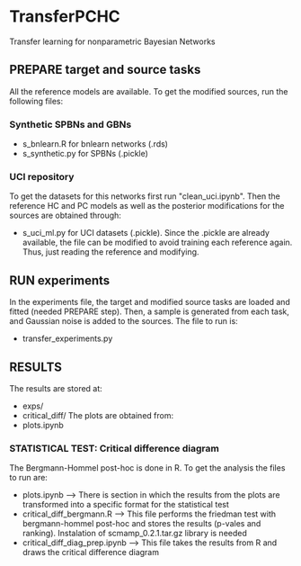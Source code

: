 # TransferPCHC
Transfer learning for nonparametric Bayesian Networks


## PREPARE target and source tasks
All the reference models are available. To get the modified sources, run the following files:
### Synthetic SPBNs and GBNs
- s_bnlearn.R for bnlearn networks (<model>.rds)
- s_synthetic.py for SPBNs (<model>.pickle)
### UCI repository
To get the datasets for this networks first run "clean_uci.ipynb". Then the reference HC and PC models as well as the posterior modifications for the sources are obtained through:
- s_uci_ml.py for UCI datasets (<model>.pickle).
Since the .pickle are already available, the file can be modified to avoid training each reference again. Thus, just reading the reference and  modifying.

## RUN experiments 
In the experiments file, the target and modified source tasks are loaded and fitted (needed PREPARE step). Then, a sample is generated from each task, and Gaussian noise is added to the sources. The file to run is:
- transfer_experiments.py

## RESULTS
The results are stored at:
- exps/
- critical_diff/
The plots are obtained from:
- plots.ipynb

### STATISTICAL TEST: Critical difference diagram
The Bergmann-Hommel post-hoc is done in R. To get the analysis the files to run are:
- plots.ipynb --> There is section in which the results from the plots are transformed into a specific format for the statistical test
- critical_diff_bergmann.R --> This file performs the friedman test with bergmann-hommel post-hoc and stores the results (p-vales and ranking). Instalation of scmamp_0.2.1.tar.gz  library is needed
- critical_diff_diag_prep.ipynb --> This file takes the results from R and draws the critical difference diagram
